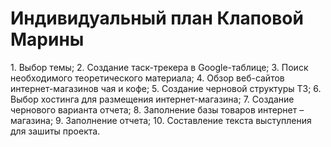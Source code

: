 <h1>Индивидуальный план Клаповой Марины</h1>
1. Выбор темы;
2. Создание таск-трекера в Google-таблице;
3. Поиск необходимого теоретического материала;
4. Обзор веб-сайтов интернет-магазинов чая и кофе;
5. Создание черновой структуры ТЗ;
6. Выбор хостинга для размещения интернет-магазина;
7. Создание чернового варианта отчета;
8. Заполнение базы товаров интернет – магазина;
9. Заполнение отчета;
10. Составление текста выступления для зашиты проекта.
